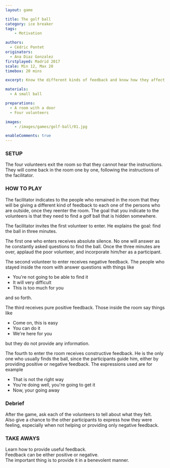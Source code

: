 ```yaml
---
layout: game

title: The golf ball
category: ice breaker
tags:
    - Motivation

authors: 
  - Cédric Pontet
originators: 
  - Ana Diaz Gonzalez
firstplayed: Madrid 2017
scale: Min 12, Max 20
timebox: 20 mins

excerpt: Know the different kinds of feedback and know how they affect the organization

materials:
  - A small ball

preparations:
  - A room with a door
  - Four volunteers

images:
    - /images/games/golf-ball/01.jpg

enableComments: true
---
```


### SETUP
The four volunteers exit the room so that they cannot hear the instructions.
They will come back in the room one by one, following the instructions of the facilitator.

### HOW TO PLAY

The facilitator indicates to the people who remained in the room that they will be giving a different kind of feedback to each one of the persons who are outside, once they reenter the room.
The goal that you indicate to the volunteers is that they need to find a golf ball that is hidden somewhere.

The facilitator invites the first volunteer to enter. 
He explains the goal: find the ball in three minutes.

The first one who enters receives absolute silence. 
No one will answer as he constantly asked questions to find the ball.
Once the three minutes are over, applaud the poor volunteer, and incorporate him/her as a participant.

The second volunteer to enter receives negative feedback. 
The people who stayed inside the room with answer questions with things like 

* You're not going to be able to find it
* It will very difficult
* This is too much for you

and so forth.

The third receives pure positive feedback. 
Those inside the room say things like 

* Come on, this is easy
* You can do it
* We're here for you

but they do not provide any information.

The fourth to enter the room receives constructive feedback. 
He is the only one who usually finds the ball, since the participants guide him, either by providing positive or negative feedback. 
The expressions used are for example 

* That is not the right way
* You're doing well, you're going to get it
* Now, your going away

### Debrief

After the game, ask each of the volunteers to tell about what they felt.  
Also give a chance to the other participants to express how they were feeling, especially when not helping or providing only negative feedback.

### TAKE AWAYS

Learn how to provide useful feedback.  
Feedback can be either positive or negative.  
The important thing is to provide it in a benevolent manner.  
